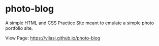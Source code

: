 # photo-blog

A simple HTML and CSS Practice Site meant to emulate a simple photo portfolio site.

View Page: https://vilasi.github.io/photo-blog
